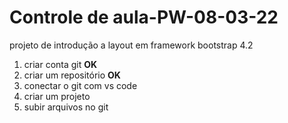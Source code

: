 # Controle de aula-PW-08-03-22
projeto de introdução a layout em framework bootstrap 4.2

1. criar conta git **OK**
2. criar um repositório **OK**
3. conectar o git com vs code
4. criar um projeto
5. subir arquivos no git
